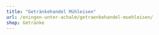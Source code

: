 ```yaml
---
title: "Getränkehandel Mühleisen"
url: /eningen-unter-achalm/getraenkehandel-muehleisen/
shop: Getränke
---
```

